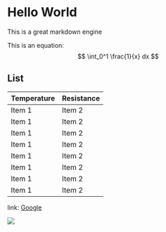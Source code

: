 # Hello World

This is a great markdown engine

This is an equation:
$$ \int_0^1 \frac{1}{x} dx $$

## List
| Temperature | Resistance |
| ------ | ------ |
| Item 1 | Item 2 |
| Item 1 | Item 2 |
| Item 1 | Item 2 |
| Item 1 | Item 2 |
| Item 1 | Item 2 |
| Item 1 | Item 2 |
| Item 1 | Item 2 |
| Item 1 | Item 2 |

link: [Google](https://www.google.com)

![](https://www.google.com/images/branding/googlelogo/2x/googlelogo_color_272x92dp.png)